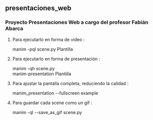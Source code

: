 ## presentaciones_web
### Proyecto Presentaciones Web a cargo del profesor Fabián Abarca

1. Para ejecutarlo en forma de video : 

    manim -pql scene.py Plantilla
   
2. Para ejecutarlo en forma de presentación : 

    manim -qh scene.py  
    manim-presentation Plantilla
    
3. Para ajustar la pantalla completa, reduciendo la calidad : 

    manim_presentation --fullscreen example
 
4. Para guardar cada scene como un gif : 

    manim -ql --save_as_gif scene.py
